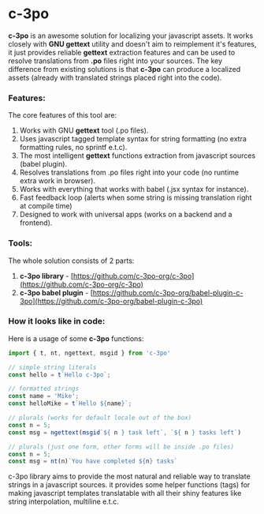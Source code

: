 # c-3po

**c-3po** is an awesome solution for localizing your javascript assets. It works closely with **GNU gettext** utility and doesn't aim to reimplement it's features, it just provides reliable **gettext** extraction features and can be used to resolve translations from **.po** files right into your sources. The key difference from existing solutions is that **c-3po** can produce a localized assets \(already with translated strings placed right into the code\).

### Features:

The core features of this tool are:

1. Works with GNU **gettext** tool \(.po files\).
2. Uses javascript tagged template syntax for string formatting \(no extra formatting rules, no sprintf e.t.c\).
3. The most intelligent **gettext** functions extraction from javascript sources \(babel plugin\).
4. Resolves translations from .po files right into your code \(no runtime extra work in browser\).
5. Works with everything that works with babel \(.jsx syntax for instance\).
6. Fast feedback loop \(alerts when some string is missing translation right at compile time\)
7. Designed to work with universal apps \(works on a backend and a frontend\).

### Tools:

The whole solution consists of 2 parts:

1. **c-3po library** - [https://github.com/c-3po-org/c-3po](https://github.com/c-3po-org/c-3po)
2. **c-3po babel plugin** - [https://github.com/c-3po-org/babel-plugin-c-3po](https://github.com/c-3po-org/babel-plugin-c-3po)

### How it looks like in code:

Here is a usage of some **c-3po** functions:

```js
import { t, nt, ngettext, msgid } from 'c-3po'

// simple string literals
const hello = t`Hello c-3po`;

// formatted strings
const name = 'Mike';
const helloMike = t`Hello ${name}`;

// plurals (works for default locale out of the box)
const n = 5;
const msg = ngettext(msgid`${ n } task left`, `${ n } tasks left`)

// plurals (just one form, other forms will be inside .po files)
const n = 5;
const msg = nt(n)`You have completed ${n} tasks`
```

c-3po library aims to provide the most natural and reliable way to translate strings in a javascript sources. it provides some helper functions \(tags\) for making javascript templates translatable with all their shiny features like string interpolation, multiline e.t.c.

